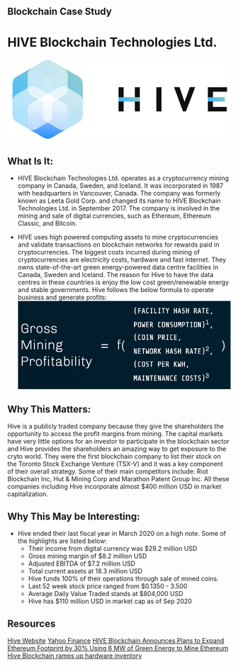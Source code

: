 ## Blockchain Case Study

# HIVE Blockchain Technologies Ltd.
![Logo](Hive.png)

## What Is It:
* HIVE Blockchain Technologies Ltd. operates as a cryptocurrency mining company in Canada, Sweden, and Iceland. It was incorporated in 1987 with headquarters in Vancouver, Canada. The company was formerly known as Leeta Gold Corp. and changed its name to HIVE Blockchain Technologies Ltd. in September 2017. The company is involved in the mining and sale of digital currencies, such as Ethereum, Ethereum Classic, and Bitcoin. 

* HIVE uses high powered computing assets to mine cryptocurrencies and validate transactions on blockchain networks for rewards paid in cryptocurrencies. The biggest costs incurred during mining of cryptocurrencies are electricity costs, hardware and fast internet. They owns state-of-the-art green energy-powered data centre facilities in Canada, Sweden and Iceland.  The reason for Hive to have the data centres in these countries is enjoy the low cost green/renewable energy and stable governments. Hive follows the below formula to operate business and generate profits:
![Formula](Formula.png)

## Why This Matters:
Hive is a publicly traded company because they give the shareholders the opportunity to access the profit margins from mining. The capital markets have very little options for an investor to participate in the blockchain sector and Hive provides the shareholders an amazing way to get exposure to the cryto world. They were the first blockchain company to list their stock on the Toronto Stock Exchange Venture (TSX-V) and it was a key component of their overall strategy. Some of their  main competitors include: Riot Blockchain Inc, Hut & Mining Corp and Marathon Patent Group Inc. All these companies including Hive incorporate almost $400 million USD in market capitalization.

## Why This May be Interesting:
* Hive ended their last fiscal year in March 2020 on a high note. Some of the highlights are listed below:
    * Their income from digital currency was $29.2 million USD
    * Gross mining margin of $8.2 million USD
    * Adjusted EBITDA of $7.2 million USD
    * Total current assets at 18.3 million USD
    * Hive funds 100% of their operations through sale of mined coins.
    * Last 52 week stock price ranged from $0.1350 - 3.500
    * Average Daily Value Traded stands at $804,000 USD
    * Hive has $110 million USD in market cap as of Sep 2020


## Resources
[Hive Website](https://www.hiveblockchain.com/)
[Yahoo Finance](https://finance.yahoo.com/quote/HIVE.V?p=HIVE.V)
[HIVE Blockchain Announces Plans to Expand Ethereum Footprint by 30% Using 6 MW of Green Energy to Mine Ethereum](https://finance.yahoo.com/news/hive-blockchain-announces-plans-expand-060000639.html)
[Hive Blockchain ramps up hardware inventory](https://coingeek.com/hive-blockchain-ramps-up-hardware-inventory/)

